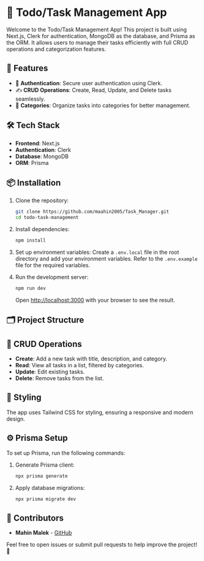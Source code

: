 # 📝 Todo/Task Management App

Welcome to the Todo/Task Management App! This project is built using Next.js, Clerk for authentication, MongoDB as the database, and Prisma as the ORM. It allows users to manage their tasks efficiently with full CRUD operations and categorization features.

## 🚀 Features

- 🔐 **Authentication**: Secure user authentication using Clerk.
- ✍️ **CRUD Operations**: Create, Read, Update, and Delete tasks seamlessly.
- 📂 **Categories**: Organize tasks into categories for better management.

## 🛠️ Tech Stack

- **Frontend**: Next.js
- **Authentication**: Clerk
- **Database**: MongoDB
- **ORM**: Prisma

## 📦 Installation

1. Clone the repository:

   ```sh
   git clone https://github.com/maahin2005/Task_Manager.git
   cd todo-task-management
   ```

2. Install dependencies:

   ```sh
   npm install
   ```

3. Set up environment variables:
   Create a `.env.local` file in the root directory and add your environment variables. Refer to the `.env.example` file for the required variables.

4. Run the development server:

   ```sh
   npm run dev
   ```

   Open [http://localhost:3000](http://localhost:3000) with your browser to see the result.

## 🗂️ Project Structure

## 🔄 CRUD Operations

- **Create**: Add a new task with title, description, and category.
- **Read**: View all tasks in a list, filtered by categories.
- **Update**: Edit existing tasks.
- **Delete**: Remove tasks from the list.

## 🎨 Styling

The app uses Tailwind CSS for styling, ensuring a responsive and modern design.

## ⚙️ Prisma Setup

To set up Prisma, run the following commands:

1. Generate Prisma client:

   ```sh
   npx prisma generate
   ```

2. Apply database migrations:
   ```sh
   npx prisma migrate dev
   ```

## 👥 Contributors

- **Mahin Malek** - [GitHub](https://github.com/maahin2005)

Feel free to open issues or submit pull requests to help improve the project! 🌟
